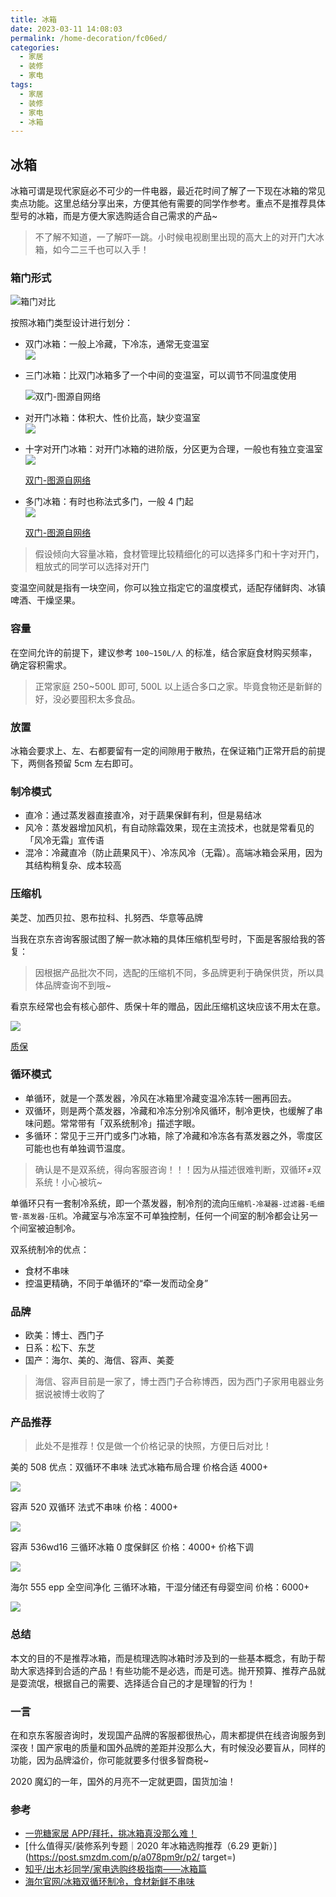 ```yaml
---
title: 冰箱
date: 2023-03-11 14:08:03
permalink: /home-decoration/fc06ed/
categories:
  - 家居
  - 装修
  - 家电
tags:
  - 家居
  - 装修
  - 家电
  - 冰箱
---
```

## 冰箱

冰箱可谓是现代家庭必不可少的一件电器，最近花时间了解了一下现在冰箱的常见卖点功能。这里总结分享出来，方便其他有需要的同学作参考。重点不是推荐具体型号的冰箱，而是方便大家选购适合自己需求的产品~

> 不了解不知道，一了解吓一跳。小时候电视剧里出现的高大上的对开门大冰箱，如今二三千也可以入手！

### 箱门形式

![箱门对比](https://pic1.zhimg.com/50/v2-2dfe50398aa61dfcfccb0afca717786b_720w.jpg?source=1940ef5c)

按照冰箱门类型设计进行划分：

* 双门冰箱：一般上冷藏，下冷冻，通常无变温室  
![](https://gitee.com/michael_xiang/images/raw/master/uPic/cF8LH7.png)

* 三门冰箱：比双门冰箱多了一个中间的变温室，可以调节不同温度使用  

    ![双门-图源自网络](https://gitee.com/michael_xiang/images/raw/master/uPic/TGy1lp.png)

* 对开门冰箱：体积大、性价比高，缺少变温室  
    [![](https://gitee.com/michael_xiang/images/raw/master/uPic/AeGl35.png)](https://gitee.com/michael_xiang/images/raw/master/uPic/AeGl35.png)

* 十字对开门冰箱：对开门冰箱的进阶版，分区更为合理，一般也有独立变温室  
    [![](https://gitee.com/michael_xiang/images/raw/master/uPic/msG1fr.png)](https://gitee.com/michael_xiang/images/raw/master/uPic/msG1fr.png)

    [双门-图源自网络](https://gitee.com/michael_xiang/images/raw/master/uPic/msG1fr.png)

* 多门冰箱：有时也称法式多门，一般 4 门起  
    [![](https://gitee.com/michael_xiang/images/raw/master/uPic/5MgKIb.png)](https://gitee.com/michael_xiang/images/raw/master/uPic/5MgKIb.png)

    [双门-图源自网络](https://gitee.com/michael_xiang/images/raw/master/uPic/5MgKIb.png)

> 假设倾向大容量冰箱，食材管理比较精细化的可以选择多门和十字对开门，粗放式的同学可以选择对开门

变温空间就是指有一块空间，你可以独立指定它的温度模式，适配存储鲜肉、冰镇啤酒、干燥坚果。

### 容量

在空间允许的前提下，建议参考 `100~150L/人` 的标准，结合家庭食材购买频率，确定容积需求。

> 正常家庭 250~500L 即可, 500L 以上适合多口之家。毕竟食物还是新鲜的好，没必要囤积太多食品。

### 放置

冰箱会要求上、左、右都要留有一定的间隙用于散热，在保证箱门正常开启的前提下，两侧各预留 5cm 左右即可。

### 制冷模式

* 直冷：通过蒸发器直接直冷，对于蔬果保鲜有利，但是易结冰
* 风冷：蒸发器增加风机，有自动除霜效果，现在主流技术，也就是常看见的「风冷无霜」宣传语
* 混冷：冷藏直冷（防止蔬果风干）、冷冻风冷（无霜）。高端冰箱会采用，因为其结构稍复杂、成本较高

### 压缩机

美芝、加西贝拉、恩布拉科、扎努西、华意等品牌

当我在京东咨询客服试图了解一款冰箱的具体压缩机型号时，下面是客服给我的答复：

> 因根据产品批次不同，选配的压缩机不同，多品牌更利于确保供货，所以具体品牌查询不到哦~

看京东经常也会有核心部件、质保十年的赠品，因此压缩机这块应该不用太在意。

[![](https://gitee.com/michael_xiang/images/raw/master/uPic/a2SKg6.png)](https://gitee.com/michael_xiang/images/raw/master/uPic/a2SKg6.png)

[质保](https://gitee.com/michael_xiang/images/raw/master/uPic/a2SKg6.png)

### 循环模式

* 单循环，就是一个蒸发器，冷风在冰箱里冷藏变温冷冻转一圈再回去。
* 双循环，则是两个蒸发器，冷藏和冷冻分别冷风循环，制冷更快，也缓解了串味问题。常常带有「双系统制冷」描述字眼。
* 多循环：常见于三开门或多门冰箱，除了冷藏和冷冻各有蒸发器之外，零度区可能也也有单独调节温度。

> 确认是不是双系统，得向客服咨询！！！因为从描述很难判断，双循环≠双系统！小心被坑~

单循环只有一套制冷系统，即一个蒸发器，制冷剂的流向`压缩机-冷凝器-过滤器-毛细管-蒸发器-压机`。冷藏室与冷冻室不可单独控制，任何一个间室的制冷都会让另一个间室被迫制冷。

双系统制冷的优点：

* 食材不串味
* 控温更精确，不同于单循环的“牵一发而动全身”

### 品牌

* 欧美：博士、西门子
* 日系：松下、东芝
* 国产：海尔、美的、海信、容声、美菱

> 海信、容声目前是一家了，博士西门子合称博西，因为西门子家用电器业务据说被博士收购了

### 产品推荐

> 此处不是推荐！仅是做一个价格记录的快照，方便日后对比！

美的 508 优点：双循环不串味 法式冰箱布局合理 价格合适 4000+

![](https://i3.hoopchina.com.cn/editor/2023-2-24/17-51-16/2ce3ada2-2817-4345-98f5-2909e77dcaeb.jpeg?x-oss-process=image/resize,w_800/format,webp)

容声 520 双循环 法式不串味 价格：4000+

![](https://i1.hoopchina.com.cn/editor/2023-2-24/17-53-53/32badf7a-c31e-45d8-9f63-1e6cbfbbd893.jpeg?x-oss-process=image/resize,w_800/format,webp)

容声 536wd16 三循环冰箱 0 度保鲜区 价格：4000+ 价格下调

![](https://i3.hoopchina.com.cn/editor/2023-2-24/17-59-12/50a6aed1-8ccb-437c-b977-843ff9447fe0.jpeg?x-oss-process=image/resize,w_800/format,webp)

海尔 555 epp 全空间净化 三循环冰箱，干湿分储还有母婴空间 价格：6000+

![](https://i10.hoopchina.com.cn/editor/2023-2-24/18-02-19/3c7c2cd0-4099-4727-8c2d-3789c6aa885f.jpeg?x-oss-process=image/resize,w_800/format,webp)

### 总结

本文的目的不是推荐冰箱，而是梳理选购冰箱时涉及到的一些基本概念，有助于帮助大家选择到合适的产品！有些功能不是必选，而是可选。抛开预算、推荐产品就是耍流氓，根据自己的需要、选择适合自己的才是理智的行为！

### 一言

在和京东客服咨询时，发现国产品牌的客服都很热心，周末都提供在线咨询服务到深夜！国产家电的质量和国外品牌的差距并没那么大，有时候没必要盲从，同样的功能，因为品牌溢价，你可能就要多付很多智商税~

2020 魔幻的一年，国外的月亮不一定就更圆，国货加油！

### 参考

* [一兜糖家居 APP/拜托，挑冰箱真没那么难！](https://mp.weixin.qq.com/s/o6QqwYP-BnrRGWDq1c4Txg)
* [什么值得买/装修系列专题｜2020 年冰箱选购推荐（6.29 更新）](https://post.smzdm.com/p/a078pm9r/p2/ target=)
* [知乎/出木衫同学/家电选购终极指南——冰箱篇](https://zhuanlan.zhihu.com/p/28035403)
* [海尔官网/冰箱双循环制冷，食材新鲜不串味](https://www.haier.com/guang/guide/20181219_126271.shtml)

